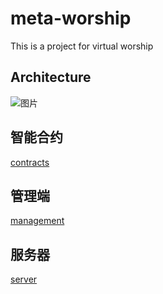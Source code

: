 # meta-worship
This is a project for virtual worship

## Architecture
![图片](https://user-images.githubusercontent.com/83948501/190835637-89889d0c-2244-4bd4-b46b-ae4b5343e9b9.png)

## 智能合约
[contracts](./contracts)

## 管理端
[management](./management)

## 服务器
[server](./server)
